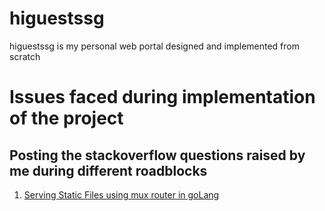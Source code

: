 # higuestssg
higuestssg is my personal web portal designed and implemented from scratch

# Issues faced during implementation of the project
## Posting the stackoverflow questions raised by me during different roadblocks
1. [Serving Static Files using mux router in goLang](https://stackoverflow.com/questions/56700666/golang-renderer-html-not-picking-javascript-file-from-inside-the-template)
